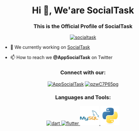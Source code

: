 <h1 align="center">Hi 👋, We'are SocialTask</h1>
<h3 align="center">This is the Official Profile of SocialTask</h3>

<p align="center"> <a href="https://twitter.com/appsocialtask" target="blank"><img src="https://img.shields.io/twitter/follow/socialtask?logo=twitter&style=for-the-badge" alt="socialtask" /></a> </p>

- 🔭 We currently working on [SocialTask](https://github.com/SocialTask/SocialTask)

- 📫 How to reach we **@AppSocialTask** on Twitter

<h3 align="center">Connect with our:</h3>
<p align="center">
<a href="https://twitter.com/AppSocialTask" target="blank"><img align="center" src="https://raw.githubusercontent.com/rahuldkjain/github-profile-readme-generator/master/src/images/icons/Social/twitter.svg" alt="AppSocialTask" height="60" width="70" /></a>
<a href="https://discord.gg/qzwC7P65pg" target="blank"><img align="center" src="https://raw.githubusercontent.com/rahuldkjain/github-profile-readme-generator/master/src/images/icons/Social/discord.svg" alt="qzwC7P65pg" height="60" width="70" /></a>
</p>

<h3 align="center">Languages and Tools:</h3>
<p align="center"> <a href="https://dart.dev" target="_blank" rel="noreferrer"> <img src="https://www.vectorlogo.zone/logos/dartlang/dartlang-icon.svg" alt="dart" width="60" height="60"/> </a> <a href="https://flutter.dev" target="_blank" rel="noreferrer"> <img src="https://www.vectorlogo.zone/logos/flutterio/flutterio-icon.svg" alt="flutter" width="60" height="60"/> </a> <a href="https://www.mysql.com/" target="_blank" rel="noreferrer"> <img src="https://raw.githubusercontent.com/devicons/devicon/master/icons/mysql/mysql-original-wordmark.svg" alt="mysql" width="60" height="60"/> </a> <a href="https://www.python.org" target="_blank" rel="noreferrer"> <img src="https://raw.githubusercontent.com/devicons/devicon/master/icons/python/python-original.svg" alt="python" width="60" height="60"/> </a> </p>
